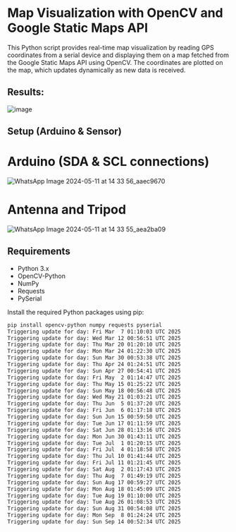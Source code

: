 # Map Visualization with OpenCV and Google Static Maps API

This Python script provides real-time map visualization by reading GPS coordinates from a serial device and displaying them on a map fetched from the Google Static Maps API using OpenCV. The coordinates are plotted on the map, which updates dynamically as new data is received.

## Results:

![image](https://github.com/ZoreAnuj/GPS-RTK-Sparkfun-/assets/95142805/15adb7e0-8cdb-4d76-8eb3-fa3e4bb82a18)


## Setup (Arduino & Sensor)

# Arduino (SDA & SCL connections)

![WhatsApp Image 2024-05-11 at 14 33 56_aaec9670](https://github.com/ZoreAnuj/GPS-RTK-Sparkfun-/assets/95142805/3c446e95-d004-4406-a0cb-b44a40316a63)


# Antenna and Tripod

![WhatsApp Image 2024-05-11 at 14 33 55_aea2ba09](https://github.com/ZoreAnuj/GPS-RTK-Sparkfun-/assets/95142805/35a5962a-1e98-4e91-80d6-54abc5074381)


## Requirements

- Python 3.x
- OpenCV-Python
- NumPy
- Requests
- PySerial

Install the required Python packages using pip:

```bash
pip install opencv-python numpy requests pyserial
Triggering update for day: Fri Mar  7 01:10:03 UTC 2025
Triggering update for day: Wed Mar 12 00:56:51 UTC 2025
Triggering update for day: Thu Mar 20 01:20:10 UTC 2025
Triggering update for day: Mon Mar 24 01:22:30 UTC 2025
Triggering update for day: Sun Mar 30 00:53:38 UTC 2025
Triggering update for day: Thu Apr 24 01:24:51 UTC 2025
Triggering update for day: Sun Apr 27 00:54:41 UTC 2025
Triggering update for day: Fri May  2 01:14:47 UTC 2025
Triggering update for day: Thu May 15 01:25:22 UTC 2025
Triggering update for day: Sun May 18 00:56:48 UTC 2025
Triggering update for day: Wed May 21 01:03:21 UTC 2025
Triggering update for day: Thu Jun  5 01:37:20 UTC 2025
Triggering update for day: Fri Jun  6 01:17:18 UTC 2025
Triggering update for day: Sun Jun 15 00:59:50 UTC 2025
Triggering update for day: Tue Jun 17 01:11:59 UTC 2025
Triggering update for day: Sat Jun 28 01:13:16 UTC 2025
Triggering update for day: Mon Jun 30 01:43:11 UTC 2025
Triggering update for day: Tue Jul  1 01:20:15 UTC 2025
Triggering update for day: Fri Jul  4 01:18:58 UTC 2025
Triggering update for day: Thu Jul 10 01:41:44 UTC 2025
Triggering update for day: Fri Jul 11 01:21:45 UTC 2025
Triggering update for day: Sat Aug  2 01:17:43 UTC 2025
Triggering update for day: Thu Aug  7 01:49:19 UTC 2025
Triggering update for day: Sun Aug 17 00:59:27 UTC 2025
Triggering update for day: Mon Aug 18 01:45:09 UTC 2025
Triggering update for day: Tue Aug 19 01:10:00 UTC 2025
Triggering update for day: Tue Aug 26 01:08:53 UTC 2025
Triggering update for day: Sun Aug 31 00:54:08 UTC 2025
Triggering update for day: Mon Sep  8 01:24:24 UTC 2025
Triggering update for day: Sun Sep 14 00:52:34 UTC 2025
